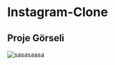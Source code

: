 # Instagram-Clone

## Proje Görseli

![sasasaasa](https://user-images.githubusercontent.com/73312086/147363050-fc7f95c1-8e1a-4a21-8566-854c5cdb5dcb.JPG)




